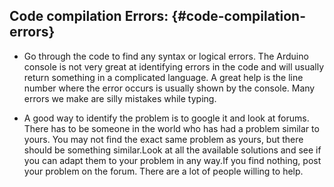 ## Code compilation Errors: {#code-compilation-errors}

*   Go through the code to find any syntax or logical errors. The Arduino console is not very great at identifying errors in the code and will usually return something in a complicated language. A great help is the line number where the error occurs is usually shown by the console. Many errors we make are silly mistakes while typing.

*   A good way to identify the problem is to google it and look at forums. There has to be someone in the world who has had a problem similar to yours. You may not find the exact same problem as yours, but there should be something similar.Look at all the available solutions and see if you can adapt them to your problem in any way.If you find nothing, post your problem on the forum. There are a lot of people willing to help.